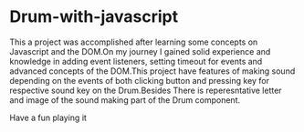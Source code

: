 # Drum-with-javascript

This a project was accomplished after learning some concepts on Javascript and the  DOM.On my journey I  gained  solid experience and knowledge in adding event listeners, setting timeout for events and advanced concepts of the DOM.This project have features of making sound depending on the events of both clicking button and pressing key for respective sound key on the Drum.Besides There is reperesntative letter and image of the sound making part of the Drum component.

Have a fun playing it

